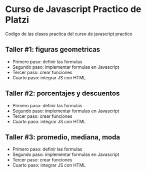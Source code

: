 # Curso de Javascript Practico de Platzi
Codigo de las clases practica del curso de javascript practico

## Taller #1: figuras geometricas

- Primero paso: definir las formulas
- Segundo paso: implementar formulas en Javascript
- Tercer paso: crear funciones
- Cuarto paso: integrar JS con HTML

## Taller #2: porcentajes y descuentos

- Primero paso: definir las formulas
- Segundo paso: implementar formulas en Javascript
- Tercer paso: crear funciones
- Cuarto paso: integrar JS con HTML

## Taller #3: promedio, mediana, moda

- Primero paso: definir las formulas
- Segundo paso: implementar formulas en Javascript
- Tercer paso: crear funciones
- Cuarto paso: integrar JS con HTML
